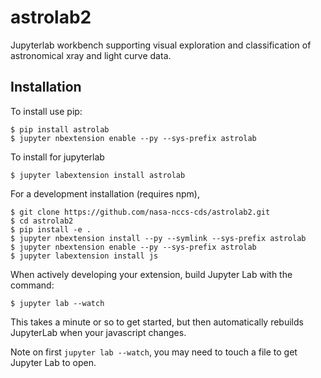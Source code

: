 astrolab2
===============================

Jupyterlab workbench supporting visual exploration and classification of astronomical xray and light curve data.

Installation
------------

To install use pip:

    $ pip install astrolab
    $ jupyter nbextension enable --py --sys-prefix astrolab

To install for jupyterlab

    $ jupyter labextension install astrolab

For a development installation (requires npm),

    $ git clone https://github.com/nasa-nccs-cds/astrolab2.git
    $ cd astrolab2
    $ pip install -e .
    $ jupyter nbextension install --py --symlink --sys-prefix astrolab
    $ jupyter nbextension enable --py --sys-prefix astrolab
    $ jupyter labextension install js

When actively developing your extension, build Jupyter Lab with the command:

    $ jupyter lab --watch

This takes a minute or so to get started, but then automatically rebuilds JupyterLab when your javascript changes.

Note on first `jupyter lab --watch`, you may need to touch a file to get Jupyter Lab to open.

